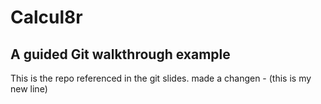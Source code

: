 # Calcul8r

## A guided Git walkthrough example

This is the repo referenced in the git slides.
made a changen - (this is my new line)

